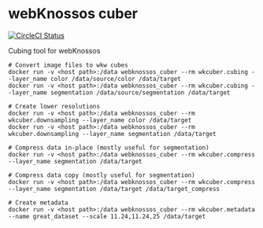 # webKnossos cuber

[![CircleCI Status](https://circleci.com/gh/scalableminds/webknossos-cuber.svg?&style=shield)](https://circleci.com/gh/scalableminds/webknossos-cuber)

Cubing tool for webKnossos

```
# Convert image files to wkw cubes
docker run -v <host path>:/data webknossos_cuber --rm wkcuber.cubing --layer_name color /data/source/color /data/target
docker run -v <host path>:/data webknossos_cuber --rm wkcuber.cubing --layer_name segmentation /data/source/segmentation /data/target

# Create lower resolutions
docker run -v <host path>:/data webknossos_cuber --rm wkcuber.downsampling --layer_name color /data/target
docker run -v <host path>:/data webknossos_cuber --rm wkcuber.downsampling --layer_name segmentation /data/target

# Compress data in-place (mostly useful for segmentation)
docker run -v <host path>:/data webknossos_cuber --rm wkcuber.compress --layer_name segmentation /data/target

# Compress data copy (mostly useful for segmentation)
docker run -v <host path>:/data webknossos_cuber --rm wkcuber.compress --layer_name segmentation /data/target /data/target_compress

# Create metadata
docker run -v <host path>:/data webknossos_cuber --rm wkcuber.metadata --name great_dataset --scale 11.24,11.24,25 /data/target
```